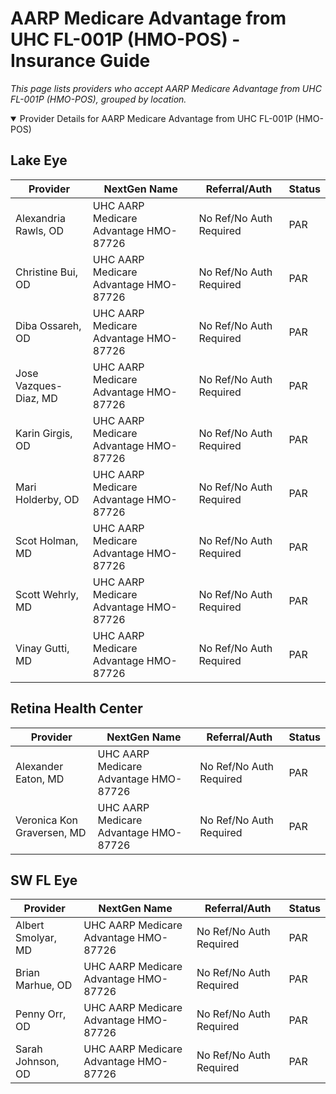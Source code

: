 # AARP Medicare Advantage from UHC FL-001P (HMO-POS) - Insurance Guide

*This page lists providers who accept AARP Medicare Advantage from UHC FL-001P (HMO-POS), grouped by location.*

<details open><summary>Provider Details for AARP Medicare Advantage from UHC FL-001P (HMO-POS)</summary>

## Lake Eye 

| Provider | NextGen Name | Referral/Auth | Status |
|----------|-------------|--------------|--------|
| Alexandria Rawls, OD | UHC AARP Medicare Advantage HMO-87726 | No Ref/No Auth Required | PAR |
| Christine Bui, OD | UHC AARP Medicare Advantage HMO-87726 | No Ref/No Auth Required | PAR |
| Diba Ossareh, OD | UHC AARP Medicare Advantage HMO-87726 | No Ref/No Auth Required | PAR |
| Jose Vazques-Diaz, MD | UHC AARP Medicare Advantage HMO-87726 | No Ref/No Auth Required | PAR |
| Karin Girgis, OD | UHC AARP Medicare Advantage HMO-87726 | No Ref/No Auth Required | PAR |
| Mari Holderby, OD | UHC AARP Medicare Advantage HMO-87726 | No Ref/No Auth Required | PAR |
| Scot Holman, MD | UHC AARP Medicare Advantage HMO-87726 | No Ref/No Auth Required | PAR |
| Scott Wehrly, MD | UHC AARP Medicare Advantage HMO-87726 | No Ref/No Auth Required | PAR |
| Vinay Gutti, MD | UHC AARP Medicare Advantage HMO-87726 | No Ref/No Auth Required | PAR |

## Retina Health Center

| Provider | NextGen Name | Referral/Auth | Status |
|----------|-------------|--------------|--------|
| Alexander Eaton, MD | UHC AARP Medicare Advantage HMO-87726 | No Ref/No Auth Required | PAR |
| Veronica Kon Graversen, MD | UHC AARP Medicare Advantage HMO-87726 | No Ref/No Auth Required | PAR |

## SW FL Eye

| Provider | NextGen Name | Referral/Auth | Status |
|----------|-------------|--------------|--------|
| Albert Smolyar, MD | UHC AARP Medicare Advantage HMO-87726 | No Ref/No Auth Required | PAR |
| Brian Marhue, OD | UHC AARP Medicare Advantage HMO-87726 | No Ref/No Auth Required | PAR |
| Penny Orr, OD | UHC AARP Medicare Advantage HMO-87726 | No Ref/No Auth Required | PAR |
| Sarah Johnson, OD | UHC AARP Medicare Advantage HMO-87726 | No Ref/No Auth Required | PAR |

</details>


